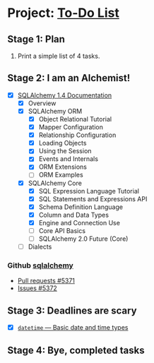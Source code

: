 # Project: [To-Do List](https://hyperskill.org/projects/105)


## Stage 1: Plan 

 1.  Print a simple list of 4 tasks.


## Stage 2: I am an Alchemist!

 - [x] [SQLAlchemy 1.4 Documentation](https://docs.sqlalchemy.org/en/14/index.html)
   - [x] Overview
   - [x] SQLAlchemy ORM
     - [x] Object Relational Tutorial
     - [x] Mapper Configuration
     - [x] Relationship Configuration
     - [x] Loading Objects
     - [x] Using the Session
     - [x] Events and Internals
     - [x] ORM Extensions
     - [ ] ORM Examples
   - [x] SQLAlchemy Core
     - [x] SQL Expression Language Tutorial
     - [x] SQL Statements and Expressions API
     - [x] Schema Definition Language
     - [x] Column and Data Types
     - [x] Engine and Connection Use
     - [ ] Core API Basics
     - [ ] SQLAlchemy 2.0 Future (Core)
   - [ ] Dialects

### Github [sqlalchemy](https://github.com/sqlalchemy/sqlalchemy) 
 * [Pull requests #5371](https://github.com/sqlalchemy/sqlalchemy/pull/5371)
 * [Issues #5372](https://github.com/sqlalchemy/sqlalchemy/issues/5372)


## Stage 3: Deadlines are scary

 - [x] [``datetime`` — Basic date and time types](https://docs.python.org/3.10/library/datetime.html)


## Stage 4: Bye, completed tasks
